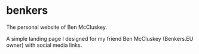 # benkers
The personal website of Ben McCluskey.

A simple landing page I designed for my friend Ben McCluskey (Benkers.EU owner) with social media links.
